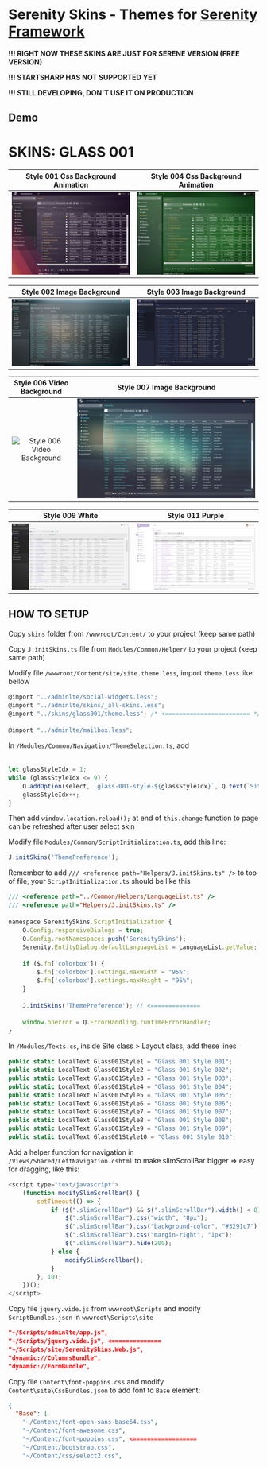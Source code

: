 # Serenity Skins - Themes for [Serenity Framework](https://github.com/volkanceylan/Serenity)

**!!! RIGHT NOW THESE SKINS ARE JUST FOR SERENE VERSION (FREE VERSION)**

**!!! STARTSHARP HAS NOT SUPPORTED YET**

**!!! STILL DEVELOPING, DON'T USE IT ON PRODUCTION**

## Demo

# SKINS: GLASS 001

**Style 001 Css Background Animation**             |  **Style 004 Css Background Animation**
:-------------------------:|:-------------------------:
![Style 001 Css Background Animation](https://github.com/minhhungit/SerenitySkins/blob/main/assets/images/glass-001-ver2/style01.gif?raw=true)  |  ![Style 004 Css Background Animation](https://github.com/minhhungit/SerenitySkins/blob/main/assets/images/glass-001-ver2/style04.gif?raw=true)

**Style 002 Image Background**             |  **Style 003 Image Background**
:-------------------------:|:-------------------------:
![Style 002 Image Background](https://github.com/minhhungit/SerenitySkins/blob/main/assets/images/glass-001-ver2/img-003.jpg?raw=true)  |  ![Style 003 Image Background](https://github.com/minhhungit/SerenitySkins/blob/main/assets/images/glass-001-ver2/img-014.jpg?raw=true)

**Style 006 Video Background**             |  **Style 007 Image Background**
:-------------------------:|:-------------------------:
![Style 006 Video Background](https://github.com/minhhungit/SerenitySkins/blob/main/assets/images/glass-001-ver2/style06.gif?raw=true)  |  ![Style 007 Image Background](https://github.com/minhhungit/SerenitySkins/blob/main/assets/images/glass-001-ver2/img-009.jpg?raw=true)

**Style 009 White**             |  **Style 011 Purple**
:-------------------------:|:-------------------------:
![Style 009 White](https://github.com/minhhungit/SerenitySkins/blob/main/assets/images/glass-001-ver2/img-011.jpg?raw=true)  |  ![Style 011 Purple](https://github.com/minhhungit/SerenitySkins/blob/main/assets/images/glass-001-ver2/img-013.jpg?raw=true)


## HOW TO SETUP

Copy `skins` folder from `/wwwroot/Content/` to your project (keep same path)

Copy `J.initSkins.ts` file from `Modules/Common/Helper/` to your project (keep same path)

Modify file `/wwwroot/Content/site/site.theme.less`, import `theme.less` like bellow
```javascript
@import "../adminlte/social-widgets.less";
@import "../adminlte/skins/_all-skins.less";
@import "../skins/glass001/theme.less"; /* <======================== */

@import "../adminlte/mailbox.less";
```


In `/Modules/Common/Navigation/ThemeSelection.ts`, add 

```javascript

let glassStyleIdx = 1;
while (glassStyleIdx <= 9) {
	Q.addOption(select, `glass-001-style-${glassStyleIdx}`, Q.text(`Site.Layout.Glass001Style${glassStyleIdx}`));
	glassStyleIdx++;
}
```

Then add `window.location.reload();` at end of `this.change` function to page can be refreshed after user select skin

Modify file `Modules/Common/ScriptInitialization.ts`, add this line:
```javascript
J.initSkins('ThemePreference');
```

Remember to add `/// <reference path="Helpers/J.initSkins.ts" />` to top of file, your `ScriptInitialization.ts` should be like this

```javascript
/// <reference path="../Common/Helpers/LanguageList.ts" />
/// <reference path="Helpers/J.initSkins.ts" />

namespace SerenitySkins.ScriptInitialization {
    Q.Config.responsiveDialogs = true;
    Q.Config.rootNamespaces.push('SerenitySkins');
    Serenity.EntityDialog.defaultLanguageList = LanguageList.getValue;

    if ($.fn['colorbox']) {
        $.fn['colorbox'].settings.maxWidth = "95%";
        $.fn['colorbox'].settings.maxHeight = "95%";
    }

    J.initSkins('ThemePreference'); // <==============

    window.onerror = Q.ErrorHandling.runtimeErrorHandler;
}
```

In `/Modules/Texts.cs`, inside Site class > Layout class, add these lines
```csharp
public static LocalText Glass001Style1 = "Glass 001 Style 001";
public static LocalText Glass001Style2 = "Glass 001 Style 002";
public static LocalText Glass001Style3 = "Glass 001 Style 003";
public static LocalText Glass001Style4 = "Glass 001 Style 004";
public static LocalText Glass001Style5 = "Glass 001 Style 005";
public static LocalText Glass001Style6 = "Glass 001 Style 006";
public static LocalText Glass001Style7 = "Glass 001 Style 007";
public static LocalText Glass001Style8 = "Glass 001 Style 008";
public static LocalText Glass001Style9 = "Glass 001 Style 009";
public static LocalText Glass001Style10 = "Glass 001 Style 010";
```


Add a helper function for navigation in `/Views/Shared/LeftNavigation.cshtml` to make slimScrollBar bigger => easy for dragging, like this:
```javascript
<script type="text/javascript">
	(function modifySlimScrollbar() {
		setTimeout(() => {
			if ($(".slimScrollBar") && $(".slimScrollBar").width() < 8) {
				$(".slimScrollBar").css("width", "8px");
				$(".slimScrollBar").css("background-color", "#3291c7");
				$(".slimScrollBar").css("margin-right", "1px");
				$(".slimScrollBar").hide(200);
			} else {
				modifySlimScrollbar();
			}
		}, 10);
	})();
</script>
```

Copy file `jquery.vide.js` from `wwwroot\Scripts` and modify `ScriptBundles.json` in `wwwroot\Scripts\site`

```json
"~/Scripts/adminlte/app.js",
"~/Scripts/jquery.vide.js", <==============
"~/Scripts/site/SerenitySkins.Web.js",
"dynamic://ColumnsBundle",
"dynamic://FormBundle",
```

Copy file `Content\font-poppins.css` and modify `Content\site\CssBundles.json` to add font to `Base` element:

```json
{
  "Base": [
    "~/Content/font-open-sans-base64.css",
    "~/Content/font-awesome.css",
    "~/Content/font-poppins.css", <==================
    "~/Content/bootstrap.css",
    "~/Content/css/select2.css",
```
